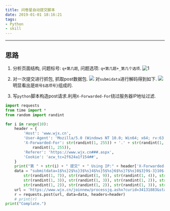 ```yaml
---
title: 问卷星自动提交脚本
date: 2019-01-01 18:16:21
tags:
- Python
- skill
---
```

---------------------------
## 思路

1. 分析页面结构, 问题标号: ``q+第几题``, 问题选项: ``q+第几题+_第几个选项``.
![1](https://i.loli.net/2019/07/24/5d38688779d8545711.png)
<!-- more -->
2.  对一次提交进行抓包, 抓取post数据包.
![](https://i.loli.net/2019/07/24/5d3868b80e17938093.png)
对``submidata``进行解码得到如下.
![](https://i.loli.net/2019/07/24/5d3868c51134133886.png)
明显看出是``题号$选项号}``组成的.

3. 写``python``脚本构造post请求.利用``X-Forwarded-For``绕过服务器IP地址过滤.
```python
import requests
from time import *
from random import randint

for i in range(10):
    header = {
        'Host': 'www.wjx.cn',
        'User-Agent': 'Mozilla/5.0 (Windows NT 10.0; Win64; x64; rv:63.0) Gecko/20100101 Firefox/63.0',
        'X-Forwarded-For': str(randint(1, 255)) + '.' + str(randint(1, 255)) + '.' + str(randint(1, 255)) + '.' + str(
            randint(1, 255)),
        'Referer': 'https://www.wjx.cn###.aspx',
        'Cookie': 'acw_tc=2f624a1f154##',
    }
    print("第 " + str(i) + " 提交" + " Using IP:" + header['X-Forwarded-For'] + ' to compalte this Q.')
    data = "submitdata=1$%s}2$%s}3$%s}4$%s}5$%s}6$%s}7$%s}8$3}9$-3}10$-3}11$%s}12$%s}13$%s}14$%s}15$%s}16$%s}17$%s}18$%s" % (
        str(randint(1, 7)), str(randint(1, 9)), str(randint(1, 4)), str(randint(1, 3)), str(randint(1, 4)),
        str(randint(1, 3)), str(randint(1, 3)), str(randint(1, 2)), str(randint(1, 2)), str(randint(1, 4)),
        str(randint(1, 2)), str(randint(1, 2)), str(randint(1, 3)), str(randint(1, 2)), str(randint(1, 3)))
    url = 'https://www.wjx.cn/joinnew/processjq.ashx?curid=34131883&starttime=2019%2F1%2F25%2021%3A37%3A12&source=directphone&submittype=1&ktimes=213&hlv=1&rn=1034449004.44465961&t=1548423507485&jqnonce=c5825f6b-67d7-40c8-ba2e-e1ffb82c4642&jqsign=%606%3B16e5a.54g4.73%60%3B.ab1f.f2eea%3B1%607571'
    r = requests.post(url, data=data, headers=header)
    # print(r)
print("Complate.")
```